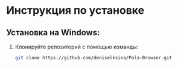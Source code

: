 # Инструкция по установке

## Установка на Windows:
1. Клонируйте репозиторий с помощью команды:
   ```bash
   git clone https://github.com/deniselksina/Pola-Browser.git
